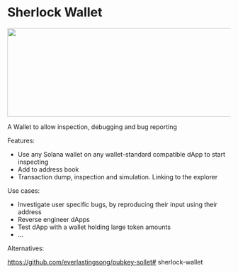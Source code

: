 # Sherlock Wallet

<p align="center">
  <img width="600" height="200" src="https://www.svgrepo.com/show/323223/sherlock-holmes.svg">
</p>

A Wallet to allow inspection, debugging and bug reporting

Features:
- Use any Solana wallet on any wallet-standard compatible dApp to start inspecting
- Add to address book
- Transaction dump, inspection and simulation. Linking to the explorer

Use cases:
- Investigate user specific bugs, by reproducing their input using their address
- Reverse engineer dApps
- Test dApp with a wallet holding large token amounts
- ...

Alternatives:

https://github.com/everlastingsong/pubkey-sollet# sherlock-wallet
